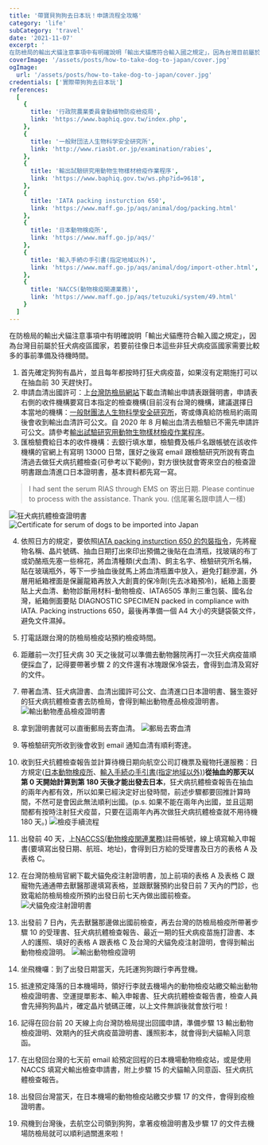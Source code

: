 ```yaml
---
title: '帶寶貝狗狗去日本玩！申請流程全攻略'
category: 'life'
subCategory: 'travel'
date: '2021-11-07'
excerpt: '
在防檢局的輸出犬貓注意事項中有明確說明「輸出犬貓應符合輸入國之規定」，因為台灣目前屬於狂犬病疫區國家，若要前往像日本這些非狂犬病疫區國家需要比較多的事前準備及待機時間。'
coverImage: '/assets/posts/how-to-take-dog-to-japan/cover.jpg'
ogImage:
  url: '/assets/posts/how-to-take-dog-to-japan/cover.jpg'
credentials: ['實際帶狗狗去日本玩']
references:
  [
    {
      title: '行政院農業委員會動植物防疫檢疫局',
      link: 'https://www.baphiq.gov.tw/index.php',
    },
    {
      title: '一般財団法人生物科学安全研究所',
      link: 'http://www.riasbt.or.jp/examination/rabies',
    },
    {
      title: '輸出試驗研究用動物生物樣材檢疫作業程序',
      link: 'https://www.baphiq.gov.tw/ws.php?id=9618',
    },
    {
      title: 'IATA packing insturction 650',
      link: 'https://www.maff.go.jp/aqs/animal/dog/packing.html'
    },
    {
      title: '日本動物検疫所',
      link: 'https://www.maff.go.jp/aqs/'
    },
    {
      title: '輸入手続の手引書(指定地域以外)',
      link: 'https://www.maff.go.jp/aqs/animal/dog/import-other.html',
    },
    {
      title: 'NACCS(動物検疫関連業務)',
      link: 'https://www.maff.go.jp/aqs/tetuzuki/system/49.html'
    }
  ]
---
```


在防檢局的輸出犬貓注意事項中有明確說明「輸出犬貓應符合輸入國之規定」，因為台灣目前屬於狂犬病疫區國家，若要前往像日本這些非狂犬病疫區國家需要比較多的事前準備及待機時間。

1. 首先確定狗狗有晶片，並且每年都按時打狂犬病疫苗，如果沒有定期施打可以在抽血前 30 天趕快打。
2. 申請血清出國許可：上[台灣防檢局網站](https://www.baphiq.gov.tw/index.php)下載血清輸出申請表跟聲明書，申請表右側的收件機構要寫日本指定的檢查機構(目前沒有台灣的機構，建議選擇日本當地的機構：[一般財團法人生物科學安全研究所](http://www.riasbt.or.jp/examination/rabies)，寄或傳真給防檢局約兩周後會收到輸出血清許可公文。自 2020 年 8 月輸出血清去檢驗已不需先申請許可公文。請參考[輸出試驗研究用動物生物樣材檢疫作業程序](https://www.baphiq.gov.tw/ws.php?id=9618)。
3. 匯檢驗費給日本的收件機構：去銀行填水單，檢驗費及帳戶名跟帳號在該收件機構的官網上有寫明 13000 日幣，匯好之後寫 email 跟檢驗研究所說有寄血清過去做狂犬病抗體檢查(可參考以下範例)，對方很快就會寄來空白的檢查證明書跟血清進口日本證明書，基本資料都先寫一寫。

> I had sent the serum RIAS through EMS on 寄出日期. Please continue to process with the assistance. Thank you. (信尾署名跟申請人一樣)

![狂犬病抗體檢查證明書](https://i.imgur.com/513u8jA.png)
![Certificate for serum of dogs to be imported into Japan](https://i.imgur.com/gzeyOH0.png)

4. 依照日方的規定，要依照[IATA packing insturction 650 的包裝指令](https://www.maff.go.jp/aqs/animal/dog/packing.html)，先將寵物名稱、晶片號碼、抽血日期打出來印出預備之後貼在血清瓶，找玻璃的布丁或奶酪瓶先塞一些棉花，將血清種類(犬血清)、飼主名字、檢驗研究所名稱，貼在玻璃瓶外，等下一步抽血後就馬上將血清瓶置中放入，避免打翻滲漏，外層用紙箱裡面是保麗龍箱再放入大創賣的保冷劑(先去冰箱預冷)，紙箱上面要貼上犬血清、動物診斷用材料-動物檢疫、IATA6505 準則三重包裝、國名台灣，紙箱側面要貼 DIAGNOSTIC SPECIMEN packed in compliance with IATA. Packing instructions 650，最後再準備一個 A4 大小的夾鏈袋裝文件，避免文件濕掉。
5. 打電話跟台灣的防檢局檢疫站預約檢疫時間。
6. 距離前一次打狂犬病 30 天之後就可以準備去動物醫院再打一次狂犬病疫苗順便採血了，記得要帶著步驟 2 的文件還有冰塊跟保冷袋去，會得到血清及寫好的文件。
7. 帶著血清、狂犬病證書、血清出國許可公文、血清進口日本證明書、醫生簽好的狂犬病抗體檢查書去防檢局，會得到輸出動物產品檢疫證明書。
   ![輸出動物產品檢疫證明書](https://i.imgur.com/IG3pJxk.jpg)
8. 拿到證明書就可以直衝郵局去寄血清。
   ![郵局去寄血清](https://i.imgur.com/bHy6peh.png)
9. 等檢驗研究所收到後會收到 email 通知血清有順利寄達。
10. 收到狂犬抗體檢查報告並計算待機日期向航空公司訂機票及寵物托運服務：日方規定([日本動物検疫所](https://www.maff.go.jp/aqs/)、[輸入手続の手引書(指定地域以外)](https://www.maff.go.jp/aqs/animal/dog/import-other.html))**從抽血的那天以第 0 天開始計算到第 180 天後才能出發去日本**，狂犬病抗體檢查報告在抽血的兩年內都有效，所以如果已經決定好出發時間，前述步驟都要回推計算時間，不然可是會因此無法順利出國。(p.s. 如果不能在兩年內出國，並且這期間都有按時注射狂犬疫苗，只要在這兩年內再次做狂犬病抗體檢查就不用待機 180 天。)
    ![檢疫手續流程](https://i.imgur.com/YlzA3YT.png)
11. 出發前 40 天，上[NACCSS(動物検疫関連業務)](https://www.maff.go.jp/aqs/tetuzuki/system/49.html)註冊帳號，線上填寫輸入申報書(要填寫出發日期、航班、地址)，會得到日方給的受理書及日方的表格 A 及表格 C。
12. 在台灣防檢局官網下載犬貓免疫注射證明書，加上前項的表格 A 及表格 C 跟寵物先通通帶去獸醫那邊填寫表格，並跟獸醫預約出發日前 7 天內的門診，也致電給防檢局檢疫所預約出發日前七天內做出國前檢查。
    ![犬貓免疫注射證明書](https://i.imgur.com/AtxHft0.png)
13. 出發前 7 日內，先去獸醫那邊做出國前檢查，再去台灣的防檢局檢疫所帶著步驟 10 的受理書、狂犬病抗體檢查報告、最近一期的狂犬病疫苗施打證書、本人的護照、填好的表格 A 跟表格 C 及台灣的犬貓免疫注射證明，會得到輸出動物檢疫證明。
    ![輸出動物檢疫證明](https://i.imgur.com/yl2xgJz.png)

14. 坐飛機囉：到了出發日期當天，先託運狗狗跟行李再登機。
15. 抵達預定降落的日本機場時，領好行李就去機場內的動物檢疫站繳交輸出動物檢疫證明書、空運提單影本、輸入申報書、狂犬病抗體檢查報告書，檢查人員會先掃狗狗晶片，確定晶片號碼正確，以上文件無誤後就會放行啦！
16. 記得在回台前 20 天線上向台灣防檢局提出回國申請，準備步驟 13 輸出動物檢疫證明、效期內的狂犬病疫苗證明書、護照影本，就會得到犬貓輸入同意函。
17. 在出發回台灣的七天前 email 給預定回程的日本機場動物檢疫站，或是使用 NACCS 填寫犬輸出檢查申請書，附上步驟 15 的犬貓輸入同意函、狂犬病抗體檢查報告。
18. 出發回台灣當天，在日本機場的動物檢疫站繳交步驟 17 的文件，會得到疫檢證明書。
19. 飛機到台灣後，去航空公司領到狗狗，拿著疫檢證明書及步驟 17 的文件去機場防檢局就可以順利過關進來啦！

